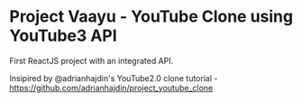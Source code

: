 # Project Vaayu - YouTube Clone using YouTube3 API

First ReactJS project with an integrated API.

Insipired by @adrianhajdin's YouTube2.0 clone tutorial - https://github.com/adrianhajdin/project_youtube_clone

